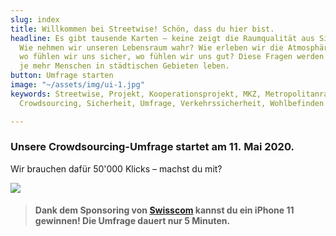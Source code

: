 ```yaml
---
slug: index
title: Willkommen bei Streetwise! Schön, dass du hier bist.
headline: Es gibt tausende Karten – keine zeigt die Raumqualität aus Sicht der Bevölkerung.
  Wie nehmen wir unseren Lebensraum wahr? Wie erleben wir die Atmosphäre eines Ortes,
  wo fühlen wir uns sicher, wo fühlen wir uns gut? Diese Fragen werden umso wichtiger,
  je mehr Menschen in städtischen Gebieten leben.
button: Umfrage starten
image: "~/assets/img/ui-1.jpg"
keywords: Streetwise, Projekt, Kooperationsprojekt, MKZ, Metropolitanraum, Zürich,
  Crowdsourcing, Sicherheit, Umfrage, Verkehrssicherheit, Wohlbefinden

---
```

### Unsere Crowdsourcing-Umfrage startet am 11. Mai 2020.   
Wir brauchen dafür 50'000 Klicks – machst du mit?

![](/media/ui-1.jpg)

> #### **Dank dem Sponsoring von** [**Swisscom**](https://swisscom.ch) **kannst du ein iPhone 11 gewinnen! Die Umfrage dauert nur 5 Minuten.**

